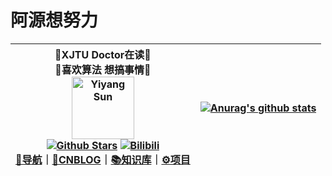 # 阿源想努力

   
<div align=center>

|📖XJTU Doctor在读📖<br />🎈喜欢算法 想搞事情🎈<br /><img alt="Yiyang Sun" src="https://cdn.nlark.com/yuque/0/2021/jpeg/21375831/1635499009397-assets/web-upload/d6e6c5f1-4d36-46e2-b948-9000d54446ae.jpeg" width=100 /><br />  [![Github Stars](https://img.shields.io/github/stars/jackeybroser?color=faf408&label=github%20stars&logo=github)](https://github.com/yuan-Ovo)   [![Bilibili](https://img.shields.io/badge/dynamic/json?labelColor=FE7398&logo=bilibili&logoColor=white&label=b站N&color=00aeec&query=%24.data.totalSubs&url=https%3A%2F%2Fapi.spencerwoo.com%2Fsubstats%2F%3Fsource%3Dbilibili%26queryKey%3D29209613)](https://space.bilibili.com/)  <br>[🔖导航](https://.notion.site//c2807e121dc74e9facc0f77148817aaf?v=46710760d6ab47829adffb707d4a3b3e)｜[🚀CNBLOG](https://blog.csdn.net/)｜[📚知识库](https://www..com/)｜[⚙️项目](https://www..com//works)| [![Anurag's github stats](https://github-readme-stats.vercel.app/api?username=yuan-Ovo&count_private=true&show_icons=true)](https://github.com/anuraghazra/github-readme-stats) 
| ------------------------------------------------------------ | ------------------------------------------------------------ |


<!--
**404name/404name** is a ✨ _special_ ✨ repository because its `README.md` (this file) appears on your GitHub profile.
:
- 🔭 I’m currently working on ...
- 🌱 I’m currently learning ...
- 👯 I’m looking to collaborate on ...
- 🤔 I’m looking for help with ...
- 💬 Ask me about ...
- 📫 How to reach me: ...
- 😄 Pronouns: ...
- ⚡ Fun fact: ...
-->
</div>
